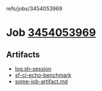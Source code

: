 refs/jobs/3454053969

# Job [3454053969](https://github.com/rokmoln/support-firecloud/runs/3454053969?check_suite_focus=true)

## Artifacts

* [log.sh-session](log.sh-session)
* [sf-ci-echo-benchmark](sf-ci-echo-benchmark)
* [some-job-artifact.md](some-job-artifact.md)

